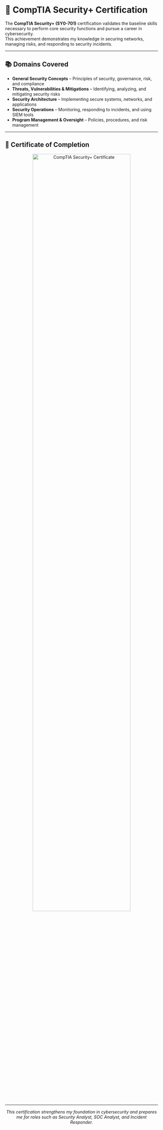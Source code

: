 # 🔐 CompTIA Security+ Certification

The **CompTIA Security+ (SY0-701)** certification validates the baseline skills necessary to perform core security functions and pursue a career in cybersecurity.  
This achievement demonstrates my knowledge in securing networks, managing risks, and responding to security incidents.

---

## 📚 Domains Covered

- **General Security Concepts** – Principles of security, governance, risk, and compliance  
- **Threats, Vulnerabilities & Mitigations** – Identifying, analyzing, and mitigating security risks  
- **Security Architecture** – Implementing secure systems, networks, and applications  
- **Security Operations** – Monitoring, responding to incidents, and using SIEM tools  
- **Program Management & Oversight** – Policies, procedures, and risk management  

---

## 📄 Certificate of Completion

<p align="center">
  <img src="<!--https://imgur.com/a/daHuKOb-->" width="80%" alt="CompTIA Security+ Certificate" />
</p>

---

<p align="center"><i>This certification strengthens my foundation in cybersecurity and prepares me for roles such as Security Analyst, SOC Analyst, and Incident Responder.</i></p>
